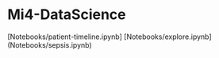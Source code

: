 # Mi4-DataScience

[Notebooks/patient-timeline.ipynb]
[Notebooks/explore.ipynb]
(Notebooks/sepsis.ipynb)
